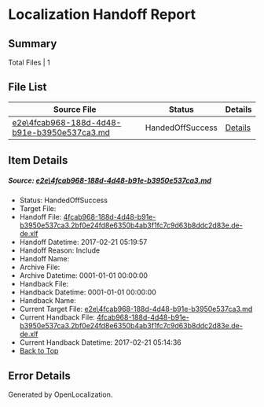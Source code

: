 # <a name='report-top'></a> Localization Handoff Report

## Summary
 Total Files | 1

## File List
 Source File | Status | Details 
 ----------- | ------ | ------- 
 [e2e\4fcab968-188d-4d48-b91e-b3950e537ca3.md](https://github.com/OpenLocalizationTestOrg/ol-test4/blob/b2b1d3afbfa0da1d0721b98d404d808089a11789/e2e/4fcab968-188d-4d48-b91e-b3950e537ca3.md) | HandedOffSuccess | [Details](#c7c7c5b49465a0796ee8be72c22c4b56e40437442)

## Item Details
##### <a name='c7c7c5b49465a0796ee8be72c22c4b56e40437442'></a> Source: [e2e\4fcab968-188d-4d48-b91e-b3950e537ca3.md](https://github.com/OpenLocalizationTestOrg/ol-test4/blob/b2b1d3afbfa0da1d0721b98d404d808089a11789/e2e/4fcab968-188d-4d48-b91e-b3950e537ca3.md)
* Status: HandedOffSuccess
* Target File: 
* Handoff File: [4fcab968-188d-4d48-b91e-b3950e537ca3.2bf0e24fd8e6350b4ab3f1fc7c9d63b8ddc2d83e.de-de.xlf](https://github.com/OpenLocalizationTestOrg/ol-test4-handoff/blob/f0eeb0468db58703db72c593a44e2dee5c43aa45/ol-handoff/OpenLocalizationTestOrg/ol-test4-dede/xinjiang/ht/4fcab968-188d-4d48-b91e-b3950e537ca3.2bf0e24fd8e6350b4ab3f1fc7c9d63b8ddc2d83e.de-de.xlf)
* Handoff Datetime: 2017-02-21 05:19:57
* Handoff Reason: Include
* Handoff Name: 
* Archive File: 
* Archive Datetime: 0001-01-01 00:00:00
* Handback File: 
* Handback Datetime: 0001-01-01 00:00:00
* Handback Name: 
* Current Target File: [e2e\4fcab968-188d-4d48-b91e-b3950e537ca3.md](https://github.com/OpenLocalizationTestOrg/ol-test4-dede/blob/58f81c9d4e891cafae3eebc54d29c006041bcaea/e2e/4fcab968-188d-4d48-b91e-b3950e537ca3.md)
* Current Handback File: [4fcab968-188d-4d48-b91e-b3950e537ca3.2bf0e24fd8e6350b4ab3f1fc7c9d63b8ddc2d83e.de-de.xlf](https://github.com/OpenLocalizationTestOrg/ol-test4-handback/blob/319c27b84d1e410ab0f11da6bf90517bbc0102e7/ol-handback/OpenLocalizationTestOrg/ol-test4-dede/xinjiang/ht/4fcab968-188d-4d48-b91e-b3950e537ca3.2bf0e24fd8e6350b4ab3f1fc7c9d63b8ddc2d83e.de-de.xlf)
* Current Handback Datetime: 2017-02-21 05:14:36
* [Back to Top](#report-top)


## Error Details

Generated by OpenLocalization.
